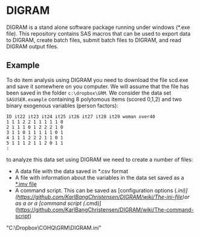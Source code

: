 # DIGRAM

DIGRAM is a stand alone software package running under windows (*.exe file). This repository contains SAS macros that can be used to export data to DIGRAM, create batch files, submit batch files to DIGRAM, and read DIGRAM output files.


## Example

To do item analysis using DIGRAM you need to download the file scd.exe and save it somewhere on you computer. We will assume that the file has been saved in the folder `c:\dropbox\GRM`. We consider the data set `SASUSER.example` containing 8 polytomous items (scored 0,1,2) and two binary exogenous variables (person factors):

```
ID it22 it23 it24 it25 it26 it27 it28 it29 woman over40 
1 1 1 2 2 1 1 1 1 1 0 
2 1 1 1 0 1 2 2 2 1 0 
3 1 1 0 1 1 1 1 1 0 1 
4 1 1 1 2 2 2 1 1 0 1 
5 1 1 1 2 1 1 2 0 1 1 
:
```

to analyze this data set using DIGRAM we need to create a number of files:

- A data file with the data saved in *.csv format
- A file with information about the variables in the data set saved as a [*.imv file](https://github.com/KarlBangChristensen/DIGRAM/wiki/The-imv-file)
- A command script. This can be saved as [configuration options (*.ini)] (https://github.com/KarlBangChristensen/DIGRAM/wiki/The-ini-file)or as a or a [command script (*.cmd)] (https://github.com/KarlBangChristensen/DIGRAM/wiki/The-command-script)





"C:\Dropbox\COHQ\GRM\DIGRAM.ini"
